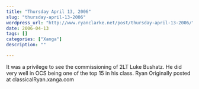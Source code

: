 ```yaml
---
title: "Thursday April 13, 2006"
slug: "thursday-april-13-2006"
wordpress_url: "http://www.ryanclarke.net/post/thursday-april-13-2006/"
date: 2006-04-13
tags: []
categories: ["Xanga"]
description: ""

---
```


It was a privilege to see the commissioning of 2LT Luke Bushatz. He did very well in OCS being one of the top 15 in his class.
Ryan
Originally posted at classicalRyan.xanga.com
